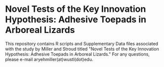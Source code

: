 # Novel Tests of the Key Innovation Hypothesis: Adhesive Toepads in Arboreal Lizards

This repository contains R scripts and Supplementary  Data files associated with the study by Miller and Stroud titled "Novel Tests of the Key Innovation Hypothesis: Adhesive Toepads in Arboreal Lizards." For any questions, please e-mail aryehmiller(at)wustl(dot)edu. 


